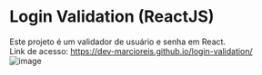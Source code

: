 # Login Validation (ReactJS)

Este projeto é um validador de usuário e senha em React.<br>
Link de acesso: https://dev-marcioreis.github.io/login-validation/ <br>
![image](https://user-images.githubusercontent.com/122680054/230990214-b16b468b-256c-4a5d-9235-36da592cf52e.png)

